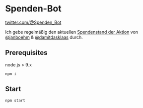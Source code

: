 # Spenden-Bot

[twitter.com/@Spenden_Bot](https://twitter.com/spenden_bot)

Ich gebe regelmäßig den aktuellen [Spendenstand der Aktion](leetchi.com/c/leben-retten-ist-kein-verbrechen-lasst-uns-die-seenotretter-retten%E2%80%AC) von [@janboehm](https://twitter.com/janboehm) & [@damitdasklaas](https://twitter.com/damitdasklaas) durch.

## Prerequisites

node.js > 9.x

```
npm i
```

## Start

```
npm start
```


